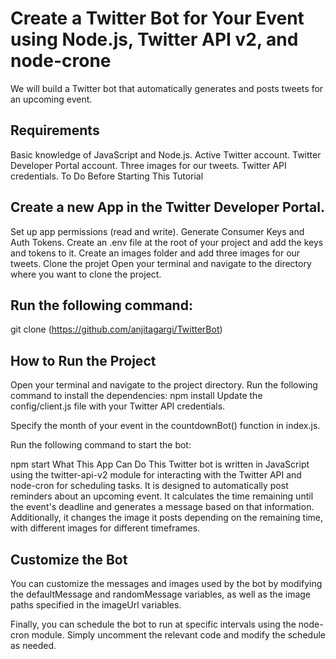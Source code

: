 # Create a Twitter Bot for Your Event using Node.js, Twitter API v2, and node-crone
We will build a Twitter bot that automatically generates and posts tweets for an upcoming event. 

## Requirements
Basic knowledge of JavaScript and Node.js.
Active Twitter account.
Twitter Developer Portal account.
Three images for our tweets.
Twitter API credentials.
To Do Before Starting This Tutorial
## Create a new App in the Twitter Developer Portal.
Set up app permissions (read and write).
Generate Consumer Keys and Auth Tokens.
Create an .env file at the root of your project and add the keys and tokens to it.
Create an images folder and add three images for our tweets.
Clone the projet
Open your terminal and navigate to the directory where you want to clone the project.

## Run the following command:

git clone (https://github.com/anjitagargi/TwitterBot)

## How to Run the Project
Open your terminal and navigate to the project directory.
Run the following command to install the dependencies:
npm install
Update the config/client.js file with your Twitter API credentials.

Specify the month of your event in the countdownBot() function in index.js.

Run the following command to start the bot:

npm start
What This App Can Do
This Twitter bot is written in JavaScript using the twitter-api-v2 module for interacting with the Twitter API and node-cron for scheduling tasks. It is designed to automatically post reminders about an upcoming event. It calculates the time remaining until the event's deadline and generates a message based on that information. Additionally, it changes the image it posts depending on the remaining time, with different images for different timeframes.

## Customize the Bot
You can customize the messages and images used by the bot by modifying the defaultMessage and randomMessage variables, as well as the image paths specified in the imageUrl variables.

Finally, you can schedule the bot to run at specific intervals using the node-cron module. Simply uncomment the relevant code and modify the schedule as needed.
